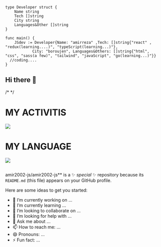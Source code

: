 ```golang
type Developer struct {
	Name string
	Tech []string
	City string
	Languages&Other []string
}

func main() {
	JSdev := Developer{Name: "amirreza" ,Tech: []string{"react" , "redux(learning....)", "typeScript(learning...)"},
            City: "boroujen", Languages&Others: []string{"html", "css", "sass(a few)", "tailwind", "javaScript", "go(learning...)"}}
  //coding....
}
```
## Hi there 👋
/*<script>
  const cThem = window.matchMedia("(prefers-color-scheme : dark)").matches;
  const myThem = cThem ? "radical" : "default"
  document.getElementById("changeStatsTheme").src = `https://github-readme-stats.vercel.app/api?username=amir2002-js&show_icons=true&theme=${myTheme}`
</script>
*/
<div>
  <strong>
    <h1>
      MY ACTIVITIS
    </h1>
  </strong>
  <img id="changeStatsThem" src="https://github-readme-stats.vercel.app/api?username=amir2002-js&show_icons=true&theme=radical" />

  <strong>
    <h1>
      MY LANGUAGE
    </h1>
  </strong>
  <img src="https://github-readme-stats.vercel.app/api/top-langs/?username=amir2002-js&layout=compact&theme=radical" /> 
</div>

##
amir2002-js/amir2002-js** is a ✨ _special_ ✨ repository because its `README.md` (this file) appears on your GitHub profile.

Here are some ideas to get you started:

- 🔭 I’m currently working on ...
- 🌱 I’m currently learning ...
- 👯 I’m looking to collaborate on ...
- 🤔 I’m looking for help with ...
- 💬 Ask me about ...
- 📫 How to reach me: ...
- 😄 Pronouns: ...
- ⚡ Fun fact: ...

